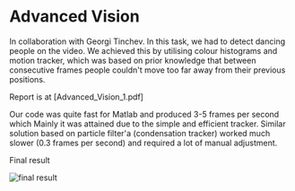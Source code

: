 # Advanced Vision

In collaboration with Georgi Tinchev.
In this task, we had to detect dancing people on the video. We achieved this by utilising colour histograms and motion tracker, which was based on prior knowledge that between consecutive frames people couldn't move too far away from their previous positions.

Report is at [Advanced_Vision_1.pdf]

Our code was quite fast for Matlab and produced 3-5 frames per second which  Mainly it was attained due to the simple and efficient tracker. Similar solution based on particle filter'а (condensation tracker) worked much slower (0.3 frames per second) and required a lot of manual adjustment.

Final result

![final result](av_1_anim.gif)
